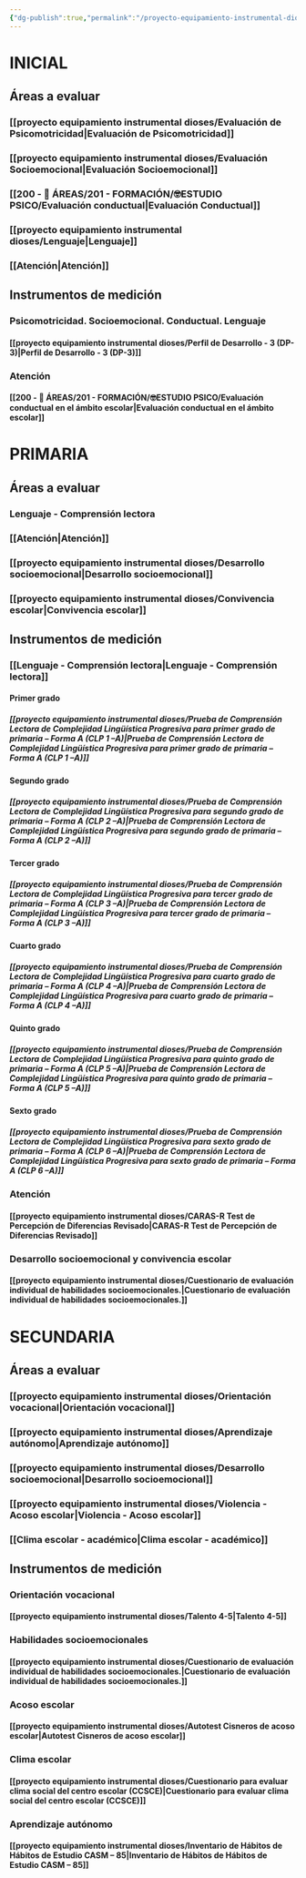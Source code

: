 ```yaml
---
{"dg-publish":true,"permalink":"/proyecto-equipamiento-instrumental-dioses/instrumentos-proyecto-de-equipamiento-instrumental/"}
---
```


# INICIAL
##  Áreas a evaluar
### [[proyecto equipamiento instrumental dioses/Evaluación de Psicomotricidad\|Evaluación de Psicomotricidad]]
### [[proyecto equipamiento instrumental dioses/Evaluación Socioemocional\|Evaluación Socioemocional]]
### [[200 - 📌 ÁREAS/201 - FORMACIÓN/🤓ESTUDIO PSICO/Evaluación conductual\|Evaluación Conductual]]
### [[proyecto equipamiento instrumental dioses/Lenguaje\|Lenguaje]]
### [[Atención\|Atención]]
## Instrumentos de medición
### Psicomotricidad. Socioemocional. Conductual. Lenguaje
#### [[proyecto equipamiento instrumental dioses/Perfil de Desarrollo - 3 (DP-3)\|Perfil de Desarrollo - 3 (DP-3)]]
### Atención
#### [[200 - 📌 ÁREAS/201 - FORMACIÓN/🤓ESTUDIO PSICO/Evaluación conductual en el ámbito escolar\|Evaluación conductual en el ámbito escolar]]
# PRIMARIA
## Áreas a evaluar
### Lenguaje - Comprensión lectora
### [[Atención\|Atención]]
### [[proyecto equipamiento instrumental dioses/Desarrollo socioemocional\|Desarrollo socioemocional]]
### [[proyecto equipamiento instrumental dioses/Convivencia escolar\|Convivencia escolar]]
## Instrumentos de medición
### [[Lenguaje - Comprensión lectora\|Lenguaje - Comprensión lectora]]
#### Primer grado
##### [[proyecto equipamiento instrumental dioses/Prueba de Comprensión Lectora de Complejidad Lingüística Progresiva para primer grado de primaria – Forma A (CLP 1 –A)\|Prueba de Comprensión Lectora de Complejidad Lingüística Progresiva para primer grado de primaria – Forma A (CLP 1 –A)]]
#### Segundo grado
##### [[proyecto equipamiento instrumental dioses/Prueba de Comprensión Lectora de Complejidad Lingüística Progresiva para segundo grado de primaria – Forma A (CLP 2 –A)\|Prueba de Comprensión Lectora de Complejidad Lingüística Progresiva para segundo grado de primaria – Forma A (CLP 2 –A)]]
#### Tercer grado
##### [[proyecto equipamiento instrumental dioses/Prueba de Comprensión Lectora de Complejidad Lingüística Progresiva para tercer grado de primaria – Forma A (CLP 3 –A)\|Prueba de Comprensión Lectora de Complejidad Lingüística Progresiva para tercer grado de primaria – Forma A (CLP 3 –A)]]
#### Cuarto grado
##### [[proyecto equipamiento instrumental dioses/Prueba de Comprensión Lectora de Complejidad Lingüística Progresiva para cuarto grado de primaria – Forma A (CLP 4 –A)\|Prueba de Comprensión Lectora de Complejidad Lingüística Progresiva para cuarto grado de primaria – Forma A (CLP 4 –A)]]
#### Quinto grado
##### [[proyecto equipamiento instrumental dioses/Prueba de Comprensión Lectora de Complejidad Lingüística Progresiva para quinto grado de primaria – Forma A (CLP 5 –A)\|Prueba de Comprensión Lectora de Complejidad Lingüística Progresiva para quinto grado de primaria – Forma A (CLP 5 –A)]]
#### Sexto grado
##### [[proyecto equipamiento instrumental dioses/Prueba de Comprensión Lectora de Complejidad Lingüística Progresiva para sexto grado de primaria – Forma A (CLP 6 –A)\|Prueba de Comprensión Lectora de Complejidad Lingüística Progresiva para sexto grado de primaria – Forma A (CLP 6 –A)]]
### Atención
#### [[proyecto equipamiento instrumental dioses/CARAS-R Test de Percepción de Diferencias Revisado\|CARAS-R Test de Percepción de Diferencias Revisado]]
### Desarrollo socioemocional y convivencia escolar
#### [[proyecto equipamiento instrumental dioses/Cuestionario de evaluación individual de habilidades socioemocionales.\|Cuestionario de evaluación individual de habilidades socioemocionales.]]
# SECUNDARIA
## Áreas a evaluar
### [[proyecto equipamiento instrumental dioses/Orientación vocacional\|Orientación vocacional]]
### [[proyecto equipamiento instrumental dioses/Aprendizaje autónomo\|Aprendizaje autónomo]]
### [[proyecto equipamiento instrumental dioses/Desarrollo socioemocional\|Desarrollo socioemocional]]
### [[proyecto equipamiento instrumental dioses/Violencia - Acoso escolar\|Violencia - Acoso escolar]]
### [[Clima escolar - académico\|Clima escolar - académico]]
## Instrumentos de medición
### Orientación vocacional
#### [[proyecto equipamiento instrumental dioses/Talento 4-5\|Talento 4-5]]
### Habilidades socioemocionales
#### [[proyecto equipamiento instrumental dioses/Cuestionario de evaluación individual de habilidades socioemocionales.\|Cuestionario de evaluación individual de habilidades socioemocionales.]]
### Acoso escolar
#### [[proyecto equipamiento instrumental dioses/Autotest Cisneros de acoso escolar\|Autotest Cisneros de acoso escolar]]
### Clima escolar
#### [[proyecto equipamiento instrumental dioses/Cuestionario para evaluar clima social del centro escolar (CCSCE)\|Cuestionario para evaluar clima social del centro escolar (CCSCE)]]
### Aprendizaje autónomo
#### [[proyecto equipamiento instrumental dioses/Inventario de Hábitos de Hábitos de Estudio CASM – 85\|Inventario de Hábitos de Hábitos de Estudio CASM – 85]]
